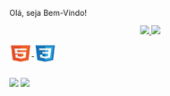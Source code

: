 Olá, seja Bem-Vindo!

<div align="center">
  <a href="https://github.com/JMBeling">
  <img height="180em" "width="42%" src="https://github-readme-stats.vercel.app/api?username=JMBeling&show_icons=true&theme=dark&include_all_commits=true&count_private=true"/>
  <img height="180em" "width="50%" src="https://github-readme-stats.vercel.app/api/top-langs/?username=JMBeling&layout=compact&langs_count=7&theme=dark"/>
</div>
  <div style="display: inline_block"><br>
  <img align="center"  height="30" width="40" src="https://raw.githubusercontent.com/devicons/devicon/master/icons/html5/html5-original.svg">
  <img align="center"  height="30" width="40" src="https://raw.githubusercontent.com/devicons/devicon/master/icons/css3/css3-original.svg">
</div>
  
  ##
  
  <div>
     <a href="https://www.instagram.com/jm_beling/" target="_blank"><img src="https://img.shields.io/badge/-Instagram-%23E4405F?style=for-the-badge&logo=instagram&logoColor=white" target="_blank"></a>
     <a href="https://www.linkedin.com/in/jaine-beling/" target="_blank"><img src="https://img.shields.io/badge/-LinkedIn-%230077B5?style=for-the-badge&logo=linkedin&logoColor=white" target="_blank"></a> 
 
  </div>
